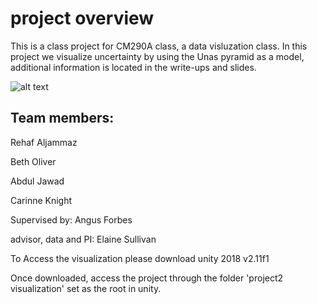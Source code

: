 # project overview 
This is a class project for CM290A class, a data visluzation class. 
In this project we visualize uncertainty by using the Unas pyramid as a model, additional information is located in the write-ups and slides. 


![alt text](https://github.com/rj-90/EgyptProto/blob/master/images/1.gif " overview")


## Team members: 
Rehaf Aljammaz 

Beth Oliver

Abdul Jawad

Carinne Knight 

Supervised by: 
Angus Forbes

advisor, data and PI: 
Elaine Sullivan

To Access the visualization please download unity 
 2018 v2.11f1 

Once downloaded, access the project through the folder 'project2 visualization' set as the root in unity. 

